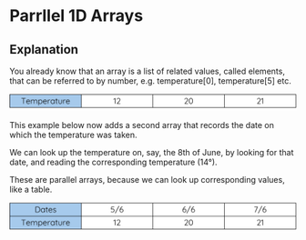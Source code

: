 # Parrllel 1D Arrays

## Explanation

You already know that an array is a list of related values, called elements, that can be referred to by number, e.g. temperature[0], temperature[5] etc. 

![Image title](../Images/Parallel-1D-Arrays-1.png)

<!--- { width="300" } -->

This example below now adds a second array that records the date on which the temperature was taken.

We can look up the temperature on, say, the 8th of June, by looking for that date, and reading the corresponding temperature (14°). 

These are parallel arrays, because we can look up corresponding values, like a table.

![Image title](../Images/Parallel-1D-Arrays-2.png)

<!---{ width="300" }-->

